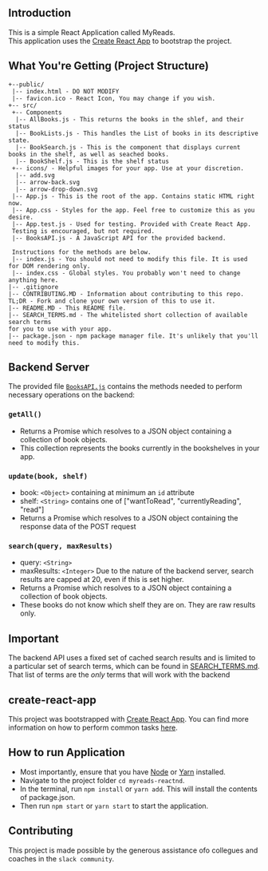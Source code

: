 ## Introduction

This is a simple React Application called MyReads.  
This application uses the [Create React App](https://github.com/facebookincubator/create-react-app) to bootstrap the project.

## What You're Getting (Project Structure)
```
+--public/    
 |-- index.html - DO NOT MODIFY
 |-- favicon.ico - React Icon, You may change if you wish.
+-- src/
 +-- Components
  |-- AllBooks.js - This returns the books in the shlef, and their status
  |-- BookLists.js - This handles the List of books in its descriptive state.
  |-- BookSearch.js - This is the component that displays current books in the shelf, as well as seached books.
  |-- BookShelf.js - This is the shelf status
 +-- icons/ - Helpful images for your app. Use at your discretion.
  |-- add.svg
  |-- arrow-back.svg
  |-- arrow-drop-down.svg
 |-- App.js - This is the root of the app. Contains static HTML right now.
 |-- App.css - Styles for the app. Feel free to customize this as you desire.
 |-- App.test.js - Used for testing. Provided with Create React App. 
 Testing is encouraged, but not required.
 |-- BooksAPI.js - A JavaScript API for the provided backend. 
 
 Instructions for the methods are below.
 |-- index.js - You should not need to modify this file. It is used for DOM rendering only.
 |-- index.css - Global styles. You probably won't need to change anything here.
|-- .gitignore 
|-- CONTRIBUTING.MD - Information about contributing to this repo. 
TL;DR - Fork and clone your own version of this to use it.
|-- README.MD - This README file.
|-- SEARCH_TERMS.md - The whitelisted short collection of available search terms 
for you to use with your app.
|-- package.json - npm package manager file. It's unlikely that you'll need to modify this.
```

## Backend Server

The provided file [`BooksAPI.js`](src/utils/BooksAPI.js) contains the methods needed 
to perform necessary operations on the backend:

### `getAll()`
* Returns a Promise which resolves to a JSON object containing a collection of book objects.
* This collection represents the books currently in the bookshelves in your app.

### `update(book, shelf)`
* book: `<Object>` containing at minimum an `id` attribute
* shelf: `<String>` contains one of ["wantToRead", "currentlyReading", "read"]  
* Returns a Promise which resolves to a JSON object containing the response data of the POST request

### `search(query, maxResults)`
* query: `<String>`
* maxResults: `<Integer>` Due to the nature of the backend server, search results are capped at 20, even if this is set higher.
* Returns a Promise which resolves to a JSON object containing a collection of book objects.
* These books do not know which shelf they are on. They are raw results only. 

## Important
The backend API uses a fixed set of cached search results and is limited to a particular set of search terms, 
which can be found in [SEARCH_TERMS.md](SEARCH_TERMS.md). 
That list of terms are the _only_ terms that will work with the backend

## create-react-app

This project was bootstrapped with [Create React App](https://github.com/facebookincubator/create-react-app). 
You can find more information on how to perform common tasks [here](https://github.com/facebookincubator/create-react-app/blob/master/packages/react-scripts/template/README.md).

## How to run Application

* Most importantly, ensure that you have [Node](https://nodejs.org/en/download/) or [Yarn](https://yarnpkg.com/en/docs/install) installed.
* Navigate to the project folder `cd myreads-reactnd`.
* In the terminal, run `npm install` or `yarn add`. This will install the contents of package.json.
* Then run `npm start` or `yarn start` to start the application.

## Contributing

This project is made possible by the generous assistance ofo collegues and coaches in the `slack community`.